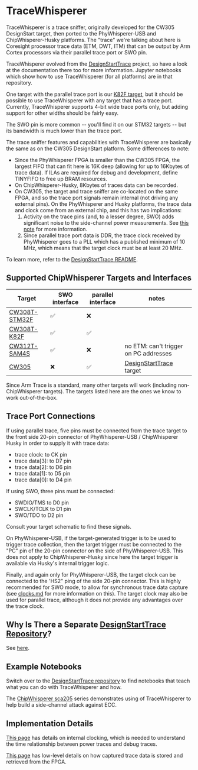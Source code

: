 # TraceWhisperer

TraceWhisperer is a trace sniffer, originally developed for the CW305
DesignStart target, then ported to the PhyWhisperer-USB and ChipWhisperer-Husky
platforms. The "trace" we're talking about here is Coresight processor trace
data (ETM, DWT, ITM) that can be output by Arm Cortex processors via their
parallel trace port or SWO pin.

TraceWhisperer evolved from the
[DesignStartTrace](https://github.com/newaetech/DesignStartTrace) project,
so have a look at the documentation there too for more information. Jupyter
notebooks which show how to use TraceWhisperer (for all platforms) are in that
repository.

One target with the parallel trace port is our [K82F
target](https://rtfm.newae.com/Targets/UFO%20Targets/CW308T-K82/), but it
should be possible to use TraceWhisperer with any target that has a trace
port. Currently, TraceWhisperer supports 4-bit wide trace ports only, but
adding support for other widths should be fairly easy.

The SWO pin is more common -- you'll find it on our STM32 targets -- but its
bandwidth is much lower than the trace port.

The trace sniffer features and capabilities with TraceWhisperer are
basically the same as on the CW305 DesignStart platform. Some differences to
note:

* Since the PhyWhisperer FPGA is smaller than the CW305 FPGA, the largest
  FIFO that can fit here is 16K deep (allowing for up to 16Kbytes of trace
  data). If ILAs are required for debug and development, define TINYFIFO to
  free up BRAM resources.
* On ChipWhisperer-Husky, 8Kbytes of traces data can be recorded.
* On CW305, the target and trace sniffer are co-located on the same FPGA,
  and so the trace port signals remain internal (not driving any external
  pins). On the PhyWhisperer and Husky platforms, the trace data and clock come
  from an external chip, and this has two implications:
    1. Activity on the trace pins (and, to a lesser degree, SWO) adds
significant noise to the side-channel power measurements. See [this
note](trace_noise.md) for more information.
    2. Since parallel trace port data is DDR, the trace clock received by PhyWhisperer
goes to a PLL which has a published minimum of 10 MHz, which means
that the target clock must be at least 20 MHz.


To learn more, refer to the [DesignStartTrace README](../../README.md).

## Supported ChipWhisperer Targets and Interfaces

| **Target**                                                                    | SWO interface | parallel interface | notes  |
| -------                                                                       | ------------- | ------------------ | ------ |
| [CW308T-STM32F](https://rtfm.newae.com/Targets/UFO%20Targets/CW308T-STM32F/)  | ✅            | ❌                 |        |
| [CW308T-K82F](https://rtfm.newae.com/Targets/UFO%20Targets/CW308T-K82/)       | ✅            | ✅                 |        |
| [CW312T-SAM4S](https://rtfm.newae.com)                                        | ✅            | ❌                 | no ETM: can't trigger on PC addresses |
| [CW305](https://rtfm.newae.com/Targets/CW305%20Artix%20FPGA/)                 | ❌            | ✅                 | [DesignStartTrace](https://github.com/newaetech/DesignStartTrace) target|

Since Arm Trace is a standard, many other targets will work (including
non-ChipWhisperer targets). The targets listed here are the ones we know to
work out-of-the-box.

## Trace Port Connections

If using parallel trace, five pins must be connected from the trace target
to the front side 20-pin connector of PhyWhisperer-USB / ChipWhisperer Husky in
order to supply it with trace data:
- trace clock: to CK pin
- trace data[3]: to D7 pin
- trace data[2]: to D6 pin
- trace data[1]: to D5 pin
- trace data[0]: to D4 pin

If using SWO, three pins must be connected:
- SWDIO/TMS to D0 pin
- SWCLK/TCLK to D1 pin
- SWO/TDO to D2 pin

Consult your target schematic to find these signals.

On PhyWhisperer-USB, if the target-generated trigger is to be used to trigger
trace collection, then the target trigger must be connected to the "PC" pin of
the 20-pin connector on the side of PhyWhisperer-USB. This does not apply to
ChipWhisperer-Husky since here the target trigger is available via Husky's
internal trigger logic.

Finally, and again only for PhyWhisperer-USB, the target clock can be connected
to the 'HS2" ping of the side 20-pin connector. This is highly recommended for
SWO mode, to allow for synchronous trace data capture (see
[clocks.md](clocks.md) for more information on this).  The target clock may
also be used for parallel trace, although it does not provide any advantages
over the trace clock.


## Why Is There a Separate [DesignStartTrace Repository](https://github.com/newaetech/DesignStartTrace)?
See [here](https://github.com/newaetech/DesignStartTrace/tree/master#why-is-there-a-separate-tracewhisperer-repository).


## Example Notebooks
Switch over to the [DesignStartTrace
repository](https://github.com/newaetech/DesignStartTrace/tree/master/jupyter)
to find notebooks that teach what you can do with TraceWhisperer and how.

The [ChipWhisperer sca205](https://github.com/newaetech/chipwhisperer-jupyter/tree/main/courses/sca205)
series demonstrates using of TraceWhisperer to help build a side-channel attack
against ECC.


## Implementation Details
[This page](clocks.md) has details on internal clocking, which is needed to
understand the time relationship between power traces and debug traces.

[This page](FIFO_reads.md) has low-level details on how captured trace data
is stored and retrieved from the FPGA.



